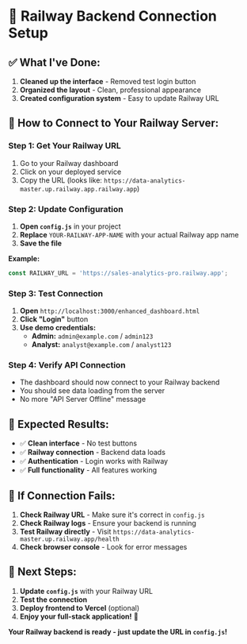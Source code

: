 # 🔗 Railway Backend Connection Setup

## ✅ **What I've Done:**

1. **Cleaned up the interface** - Removed test login button
2. **Organized the layout** - Clean, professional appearance
3. **Created configuration system** - Easy to update Railway URL

## 🚀 **How to Connect to Your Railway Server:**

### **Step 1: Get Your Railway URL**
1. Go to your Railway dashboard
2. Click on your deployed service
3. Copy the URL (looks like: `https://data-analytics-master.up.railway.app.railway.app`)

### **Step 2: Update Configuration**
1. **Open `config.js`** in your project
2. **Replace** `YOUR-RAILWAY-APP-NAME` with your actual Railway app name
3. **Save the file**

**Example:**
```javascript
const RAILWAY_URL = 'https://sales-analytics-pro.railway.app';
```

### **Step 3: Test Connection**
1. **Open** `http://localhost:3000/enhanced_dashboard.html`
2. **Click "Login"** button
3. **Use demo credentials:**
   - **Admin:** `admin@example.com` / `admin123`
   - **Analyst:** `analyst@example.com` / `analyst123`

### **Step 4: Verify API Connection**
- The dashboard should now connect to your Railway backend
- You should see data loading from the server
- No more "API Server Offline" message

## 🎯 **Expected Results:**

- ✅ **Clean interface** - No test buttons
- ✅ **Railway connection** - Backend data loads
- ✅ **Authentication** - Login works with Railway
- ✅ **Full functionality** - All features working

## 🔧 **If Connection Fails:**

1. **Check Railway URL** - Make sure it's correct in `config.js`
2. **Check Railway logs** - Ensure your backend is running
3. **Test Railway directly** - Visit `https://data-analytics-master.up.railway.app/health`
4. **Check browser console** - Look for error messages

## 📝 **Next Steps:**

1. **Update `config.js`** with your Railway URL
2. **Test the connection**
3. **Deploy frontend to Vercel** (optional)
4. **Enjoy your full-stack application!** 🎉

**Your Railway backend is ready - just update the URL in `config.js`!**
